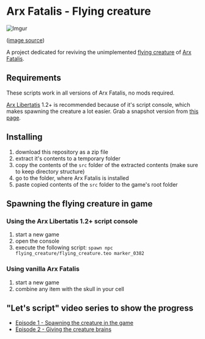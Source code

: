 # Arx Fatalis - Flying creature

![Imgur](https://i.imgur.com/ziBjWty.jpg)

([image source](https://www.mobygames.com/game/arx-fatalis/promo/promoImageId,323343/))

A project dedicated for reviving the unimplemented [flying creature](https://wiki.arx-libertatis.org/Flying_Creature) of [Arx Fatalis](https://en.wikipedia.org/wiki/Arx_Fatalis).

## Requirements

These scripts work in all versions of Arx Fatalis, no mods required.

[Arx Libertatis](https://arx-libertatis.org/) 1.2+ is recommended because of it's script console, which makes
spawning the creature a lot easier. Grab a snapshot version from [this page](https://arx-libertatis.org/files/snapshots/).

## Installing

1. download this repository as a zip file
2. extract it's contents to a temporary folder
3. copy the contents of the `src` folder of the extracted contents (make sure to keep directory structure)
4. go to the folder, where Arx Fatalis is installed
5. paste copied contents of the `src` folder to the game's root folder

## Spawning the flying creature in game

### Using the Arx Libertatis 1.2+ script console

1. start a new game
2. open the console 
3. execute the following script: `spawn npc flying_creature/flying_creature.teo marker_0382`

### Using vanilla Arx Fatalis

1. start a new game
2. combine any item with the skull in your cell

## "Let's script" video series to show the progress

* [Episode 1 - Spawning the creature in the game](https://youtu.be/eCWCfGUvObw)
* [Episode 2 - Giving the creature brains](https://youtu.be/UTzwYiNHCQI)

